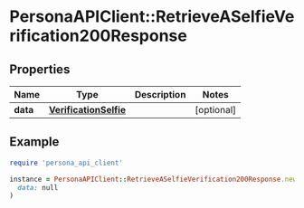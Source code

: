 # PersonaAPIClient::RetrieveASelfieVerification200Response

## Properties

| Name | Type | Description | Notes |
| ---- | ---- | ----------- | ----- |
| **data** | [**VerificationSelfie**](VerificationSelfie.md) |  | [optional] |

## Example

```ruby
require 'persona_api_client'

instance = PersonaAPIClient::RetrieveASelfieVerification200Response.new(
  data: null
)
```

